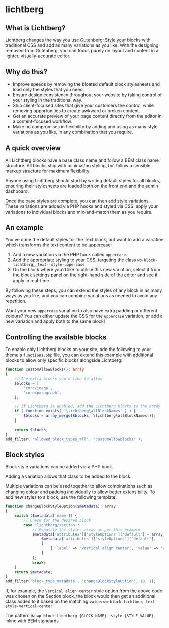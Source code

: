 # lichtberg

## What is Lichtberg?

Lichtberg changes the way you use Gutenberg: Style your blocks with traditional CSS and add as many variations as you like. With the designing removed from Gutenberg, you can focus purely on layout and content in a lighter, visually-accurate editor.

## Why do this?

- Improve speeds by removing the bloated default block stylesheets and load only the styles that you need.
- Ensure design consistency throughout your website by taking control of your styling in the traditional way.
- Ship client-focused sites that give your customers the control, while removing opportunities to create awkward or broken content.
- Get an accurate preview of your page content directly from the editor in a content-focused workflow.
- Make no compromises in flexibility by adding and using as many style variations as you like, in any combination that you require.

## A quick overview

All Lichtberg blocks have a base class name and follow a BEM class name structure. All blocks ship with minimal/no styling, but follow a sensible markup structure for maximum flexibility.

Anyone using Lichtberg should start by writing default styles for all blocks, ensuring their stylesheets are loaded both on the front end and the admin dashboard.

Once the base styles are complete, you can then add style variations. These variations are added via PHP hooks and styled via CSS. apply your variations to individual blocks and mix-and-match them as you require.

## An example

You've done the default styles for the Text block, but want to add a variation which transforms the text content to be uppercase:

1. Add a new variation via the PHP hook called `uppercase`.
2. Add the appropriate styling to your CSS, targeting the class `wp-block-lichtberg__text--style-uppercase`
3. On the block where you'd like to utilise this new variation, select it from the block settings panel on the right-hand side of the editor and see it apply in real-time.

By following these steps, you can extend the styles of any block in as many ways as you like, and you can combine variations as needed to avoid any repetition.

Want your new `uppercase` variation to also have extra padding or different colours? You can either update the CSS for the `uppercase` variation, or add a new variation and apply both to the same block!

## Controlling the available blocks

To enable only Lichtberg blocks on your site, add the following to your theme's `functions.php` file, you can extend this example with additional blocks to allow only specific blocks alongside Lichtberg:

```php
function customAllowBlocks(): array
{
    // The extra blocks you'd like to allow
    $blocks = [
		'core/image',
		'core/paragraph',
    ];

    // If Lichtberg is enabled, add the Lichtberg blocks to the array
    if ( function_exists( '\lichtberg\allBlockNames' ) ) {
        $blocks = array_merge($blocks, \lichtberg\allBlockNames());
    }

    return $blocks;
}
add_filter( 'allowed_block_types_all', 'customAllowBlocks' );
```

## Block styles

Block style variations can be added via a PHP hook.

Adding a variation allows that class to be added to the block.

Multiple variations can be used together to allow combinations such as changing colour and padding individually to allow better extensibility.
To add new styles to a block, use the following template:

```php
function changeBlockStyleOption($metadata): array
{
    switch ($metadata['name']) {
        // Check for the desired block
        case 'lichtberg/section':
            // Populate the styles array as per this example
            $metadata['attributes']['styleOptions']['default'] = array_merge(
                $metadata['attributes']['styleOptions']['default'],
                [
                    [ 'label' => 'Vertical align center', 'value' => 'vertical-center' ]
                ]
            );
            break;
    }
    return $metadata;
}
add_filter('block_type_metadata', 'changeBlockStyleOption', 10, 1);
```

If, for example, the `Vertical align center` style option from the above code was chosen on the Section block, the block would then get an additional class added to it based on the matching `value`: `wp-block-lichtberg-text--style-vertical-center`

The pattern is: `wp-block-lichtberg-{BLOCK_NAME}--style-{STYLE_VALUE}`, inline with BEM standards
